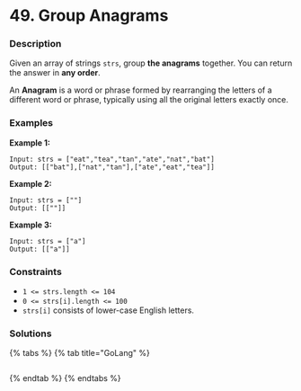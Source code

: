 # 49. Group Anagrams

### Description

Given an array of strings `strs`, group **the anagrams** together. You can return the answer in **any order**.

An **Anagram** is a word or phrase formed by rearranging the letters of a different word or phrase, typically using all the original letters exactly once.

### Examples

**Example 1:**

```text
Input: strs = ["eat","tea","tan","ate","nat","bat"]
Output: [["bat"],["nat","tan"],["ate","eat","tea"]]

```

**Example 2:**

```text
Input: strs = [""]
Output: [[""]]

```

**Example 3:**

```text
Input: strs = ["a"]
Output: [["a"]]

```

### **Constraints**

* `1 <= strs.length <= 104`
* `0 <= strs[i].length <= 100`
* `strs[i]` consists of lower-case English letters.

### Solutions

{% tabs %}
{% tab title="GoLang" %}
```go

```
{% endtab %}
{% endtabs %}


